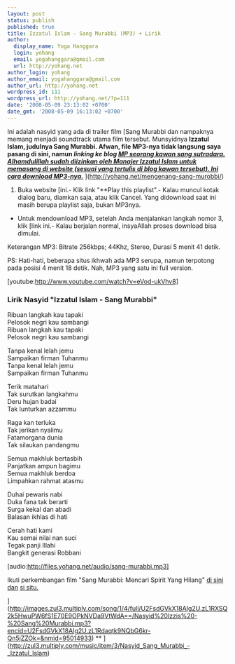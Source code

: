 ```yaml
---
layout: post
status: publish
published: true
title: Izzatul Islam - Sang Murabbi (MP3) + Lirik
author:
  display_name: Yoga Hanggara
  login: yohang
  email: yogahanggara@gmail.com
  url: http://yohang.net
author_login: yohang
author_email: yogahanggara@gmail.com
author_url: http://yohang.net
wordpress_id: 111
wordpress_url: http://yohang.net/?p=111
date: '2008-05-09 23:13:02 +0700'
date_gmt: '2008-05-09 16:13:02 +0700'
---
```

Ini adalah nasyid yang ada di trailer film [Sang Murabbi dan nampaknya memang menjadi soundtrack utama film tersebut. Munsyidnya **Izzatul Islam, judulnya Sang Murabbi. Afwan, file MP3-nya tidak langsung saya pasang di sini, namun _linking ke blog [MP seorang kawan sang sutradara. Alhamdulillah sudah diizinkan oleh Manajer Izzatul Islam untuk memasang di website (sesuai yang tertulis di blog kawan tersebut). Ini cara download MP3-nya.<!--more-->](http://zul3.multiply.com)_** ](http://yohang.net/mengenang-sang-murobbi/)

1. Buka website [ini.- Klik link "**Play this playlist".- Kalau muncul kotak dialog baru, diamkan saja, atau klik Cancel. Yang didownload saat ini masih berupa playlist saja, bukan MP3nya.
- Untuk mendownload MP3, setelah Anda menjalankan langkah nomor 3, klik [link ini.- Kalau berjalan normal, insyaAllah proses download bisa dimulai.  
  
  
Keterangan MP3: Bitrate 256kbps; 44Khz, Stereo, Durasi 5 menit 41 detik.

PS: Hati-hati, beberapa situs ikhwah ada MP3 serupa, namun terpotong pada posisi 4 menit 18 detik. Nah, MP3 yang satu ini full version.

[youtube:http://www.youtube.com/watch?v=eVod-ukVhv8]

### Lirik Nasyid "Izzatul Islam - Sang Murabbi"  
Ribuan langkah kau tapaki  
Pelosok negri kau sambangi  
Ribuan langkah kau tapaki  
Pelosok negri kau sambangi

Tanpa kenal lelah jemu  
Sampaikan firman Tuhanmu  
Tanpa kenal lelah jemu  
Sampaikan firman Tuhanmu

Terik matahari  
Tak surutkan langkahmu  
Deru hujan badai  
Tak lunturkan azzammu

Raga kan terluka  
Tak jerikan nyalimu  
Fatamorgana dunia  
Tak silaukan pandangmu

Semua makhluk bertasbih  
Panjatkan ampun bagimu  
Semua makhluk berdoa  
Limpahkan rahmat atasmu

Duhai pewaris nabi  
Duka fana tak berarti  
Surga kekal dan abadi  
Balasan ikhlas di hati

Cerah hati kami  
Kau semai nilai nan suci  
Tegak panji Illahi  
Bangkit generasi Robbani

[audio:http://files.yohang.net/audio/sang-murabbi.mp3]

Ikuti perkembangan film "Sang Murabbi: Mencari Spirit Yang Hilang" [di sini dan](http://iqro.or.id) [si situ.](http://zul3.multiply.com/)

](http://images.zul3.multiply.com/song/1/4/full/U2FsdGVkX18AIg2U.zL1RXSQ2k5HwuPW6fS1E70E9OPkNVDa9VtWdA==/Nasyid%20Izzis%20-%20Sang%20Murabbi.mp3?encid=U2FsdGVkX18AIg2U.zL1Rdaqtk9NQbG6kr-Qn5jZZOk=&nmid=95014933)
**
](http://zul3.multiply.com/music/item/3/Nasyid_Sang_Murabbi_-_Izzatul_Islam)
